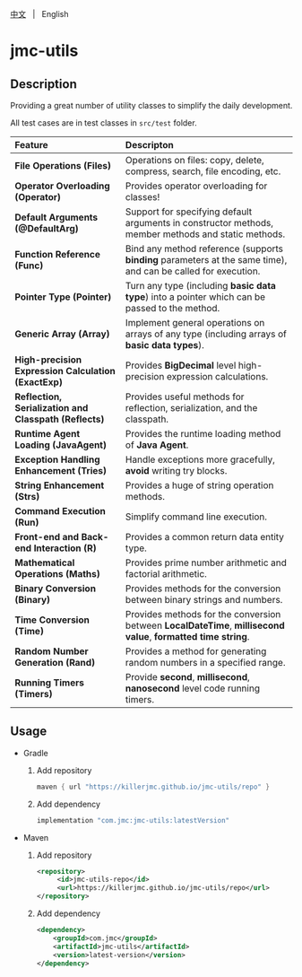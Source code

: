 [中文](README.zh.md) &nbsp; | &nbsp; English

# jmc-utils

## Description

Providing a great number of utility classes to simplify the daily development.

All test cases are in test classes in `src/test` folder.

| Feature                                                | Descripton                                                   |
| :----------------------------------------------------- | :----------------------------------------------------------- |
| **File Operations (Files)**                            | Operations on files: copy, delete, compress, search, file encoding, etc. |
| **Operator Overloading (Operator)**                    | Provides operator overloading for classes!                   |
| **Default Arguments (@DefaultArg)**                    | Support for specifying default arguments in constructor methods, member methods and static methods. |
| **Function Reference (Func)**                          | Bind any method reference (supports **binding** parameters at the same time), and can be called for execution. |
| **Pointer Type (Pointer)**                             | Turn any type (including **basic data type**) into a pointer which can be passed to the method. |
| **Generic Array (Array)**                              | Implement general operations on arrays of any type (including arrays of **basic data types**). |
| **High-precision Expression Calculation (ExactExp)**   | Provides **BigDecimal** level high-precision expression calculations. |
| **Reflection, Serialization and Classpath (Reflects)** | Provides useful methods for reflection, serialization, and the classpath. |
| **Runtime Agent Loading (JavaAgent)**                  | Provides the runtime loading method of **Java Agent**.       |
| **Exception Handling Enhancement (Tries)**             | Handle exceptions more gracefully, **avoid** writing try blocks. |
| **String Enhancement (Strs)**                          | Provides a huge of string operation methods.                 |
| **Command Execution (Run)**                            | Simplify command line execution.                             |
| **Front-end and Back-end Interaction (R)**             | Provides a common return data entity type.                   |
| **Mathematical Operations (Maths)**                    | Provides prime number arithmetic and factorial arithmetic.   |
| **Binary Conversion (Binary)**                         | Provides methods for the conversion between binary strings and numbers. |
| **Time Conversion (Time)**                             | Provides methods for the conversion between **LocalDateTime**, **millisecond value**, **formatted time string**. |
| **Random Number Generation (Rand)**                    | Provides a method for generating random numbers in a specified range. |
| **Running Timers (Timers)**                            | Provide **second**, **millisecond**, **nanosecond** level code running timers. |



## Usage

+ Gradle

  1. Add repository

     ```groovy
     maven { url "https://killerjmc.github.io/jmc-utils/repo" }
     ```

  2. Add dependency

     ```groovy
     implementation "com.jmc:jmc-utils:latestVersion"
     ```


+ Maven

  1. Add repository

     ```xml
     <repository>
          <id>jmc-utils-repo</id>
          <url>https://killerjmc.github.io/jmc-utils/repo</url>
     </repository>
     ```

  2. Add dependency

     ```xml
     <dependency>
         <groupId>com.jmc</groupId>
         <artifactId>jmc-utils</artifactId>
         <version>latest-version</version>
     </dependency>
     ```

